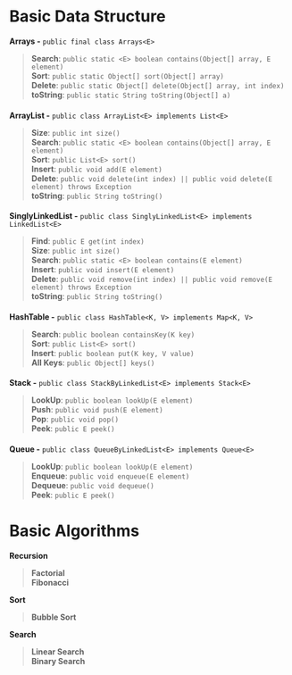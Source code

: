 # Basic Data Structure


**Arrays -** `public final class Arrays<E>`  
> **Search**:   `public static <E> boolean contains(Object[] array, E element)`  \
> **Sort**: `public static Object[] sort(Object[] array)`  \
> **Delete**: `public static Object[] delete(Object[] array, int index)`  \
> **toString**: `public static String toString(Object[] a)` 

####

**ArrayList -** `public class ArrayList<E> implements List<E>` 
> **Size**: `public int size()`  \
> **Search**:   `public static <E> boolean contains(Object[] array, E element)`  \
> **Sort**: `public List<E> sort()`  \
> **Insert**:   `public void add(E element)`  \
> **Delete**: `public void delete(int index) || public void delete(E element) throws Exception`  \
> **toString**: `public String toString()`  

####

**SinglyLinkedList -** `public class SinglyLinkedList<E> implements LinkedList<E>` 
> **Find**: `public E get(int index)`  \
> **Size**: `public int size()`  \
> **Search**:   `public static <E> boolean contains(E element)`  \
> **Insert**:   `public void insert(E element)`  \
> **Delete**: `public void remove(int index) || public void remove(E element) throws Exception`  \
> **toString**: `public String toString()`  

####

**HashTable -** `public class HashTable<K, V> implements Map<K, V>`  
> **Search**:   `public boolean containsKey(K key)`  \
> **Sort**: `public List<E> sort()`  \
> **Insert**:   `public boolean put(K key, V value)`  \
> **All Keys**: `public Object[] keys()`  

####

**Stack -** `public class StackByLinkedList<E> implements Stack<E>`  
> **LookUp**:   `public boolean lookUp(E element)`  \
> **Push**: `public void push(E element)`  \
> **Pop**:   `public void pop()`  \
> **Peek**: `public E peek()`  

####

**Queue -** `public class QueueByLinkedList<E> implements Queue<E>`  
> **LookUp**:   `public boolean lookUp(E element)`  \
> **Enqueue**: `public void enqueue(E element)`  \
> **Dequeue**:   `public void dequeue()`  \
> **Peek**: `public E peek()` 

# Basic Algorithms

**Recursion** 
> **Factorial** \
> **Fibonacci** 

**Sort** 
> **Bubble Sort** 

**Search** 
> **Linear Search** \
> **Binary Search** 


